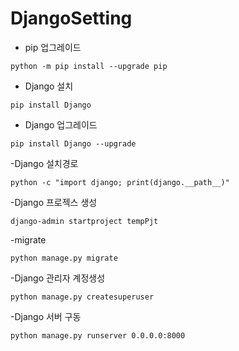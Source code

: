  # DjangoSetting
 
 - pip 업그레이드
 ```
 python -m pip install --upgrade pip
 ```

- Django 설치
 ```
 pip install Django
 ```
  
 - Django 업그레이드
 ```
 pip install Django --upgrade
 ```
 
 -Django 설치경로
 ```
 python -c "import django; print(django.__path__)"
 ```
 
 -Django 프로젝스 생성
 ```
 django-admin startproject tempPjt
 ```
 
 -migrate
 ```
 python manage.py migrate
 ```
 
-Django 관리자 계정생성
```
python manage.py createsuperuser
```

-Django 서버 구동
```
python manage.py runserver 0.0.0.0:8000
```


 
